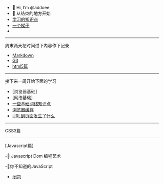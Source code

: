 - 👋 Hi, I’m @addoee
- 🌱 从结束的地方开始
- [学习的知识点](https://github.com/addoee/daily/blob/master/s01.md)
- [一个梯子](https://github.com/addoee/daily/blob/master/%E5%A4%96%E9%9D%A2%E7%9A%84%E9%97%A8.md)
- 
***
周末两天花时间过下内容作下记录
- [Markdown](https://github.com/addoee/daily/blob/master/Markdown/Markdown.md)
- [Git](https://github.com/addoee/daily/blob/master/git/Git.md)
- [html5篇](https://github.com/addoee/daily/blob/master/HTML5/HTML5%E7%AF%87.md)
***
接下来一周开始下面的学习
- [浏览器基础]
- [网络基础]
- [一些基础网络知识点](https://github.com/addoee/daily/blob/master/%E6%B5%8F%E8%A7%88%E5%99%A8%E7%BD%91%E7%BB%9C/%E4%B8%80%E4%BA%9B%E7%BD%91%E7%BB%9C%E5%9F%BA%E7%A1%80.md)
- [浏览器缓存](https://github.com/addoee/daily/blob/master/%E6%B5%8F%E8%A7%88%E5%99%A8%E7%BD%91%E7%BB%9C/%E6%B5%8F%E8%A7%88%E5%99%A8%E7%BC%93%E5%AD%98.md)
- [URL到页面发生了什么](https://github.com/addoee/daily/blob/master/%E6%B5%8F%E8%A7%88%E5%99%A8%E7%BD%91%E7%BB%9C/%E8%BE%93%E5%85%A5url%E5%88%B0%E9%A1%B5%E9%9D%A2%E5%8F%91%E7%94%9F%E4%BA%86%E4%BB%80%E4%B9%88.md)
***
CSS3篇
***
[Javascript篇]

-:notebook: Javascript Dom 编程艺术

-:notebook:你不知道的JavaScript
- [闭包](https://github.com/addoee/daily/blob/master/Javascript/%E9%97%AD%E5%8C%85.md)


